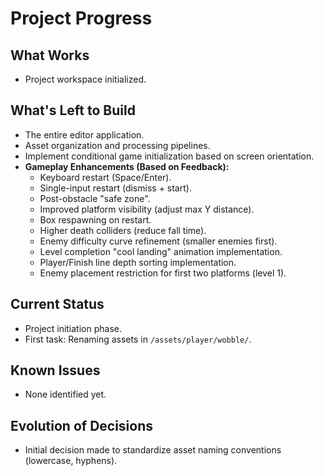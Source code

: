 # Project Progress

## What Works

- Project workspace initialized.

## What's Left to Build

- The entire editor application.
- Asset organization and processing pipelines.
- Implement conditional game initialization based on screen orientation.
- **Gameplay Enhancements (Based on Feedback):**
  - Keyboard restart (Space/Enter).
  - Single-input restart (dismiss + start).
  - Post-obstacle "safe zone".
  - Improved platform visibility (adjust max Y distance).
  - Box respawning on restart.
  - Higher death colliders (reduce fall time).
  - Enemy difficulty curve refinement (smaller enemies first).
  - Level completion "cool landing" animation implementation.
  - Player/Finish line depth sorting implementation.
  - Enemy placement restriction for first two platforms (level 1).

## Current Status

- Project initiation phase.
- First task: Renaming assets in `/assets/player/wobble/`.

## Known Issues

- None identified yet.

## Evolution of Decisions

- Initial decision made to standardize asset naming conventions (lowercase, hyphens).
